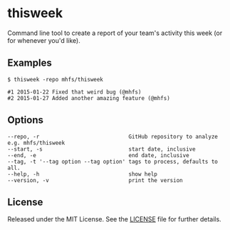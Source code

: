 # thisweek

Command line tool to create a report of your team's activity this week (or for whenever you'd like).

## Examples

```
$ thisweek -repo mhfs/thisweek

#1 2015-01-22 Fixed that weird bug (@mhfs)
#2 2015-01-27 Added another amazing feature (@mhfs)
```

## Options

```
--repo, -r                            GitHub repository to analyze e.g. mhfs/thisweek
--start, -s                           start date, inclusive
--end, -e                             end date, inclusive
--tag, -t '--tag option --tag option' tags to process, defaults to all.
--help, -h                            show help
--version, -v                         print the version
```

## License

Released under the MIT License. See the [LICENSE][license] file for further details.

[license]: https://github.com/mhfs/thisweek/blob/master/LICENSE
